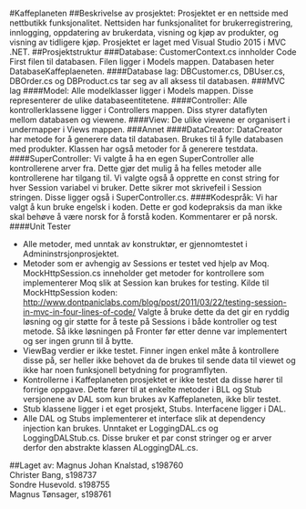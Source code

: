#Kaffeplaneten
##Beskrivelse av prosjektet:
Prosjektet er en nettside med nettbutikk funksjonalitet. Nettsiden har funksjonalitet for brukerregistrering, innlogging,  oppdatering av brukerdata, visning og kjøp av produkter, og visning av tidligere kjøp. Prosjektet er laget med Visual Studio 2015 i MVC .NET.
##Prosjektstruktur
###Database:
CustomerContext.cs innholder Code First filen til databasen. Filen ligger i Models mappen.
Databasen heter DatabaseKaffeplaeneten.
####Database lag:
DBCustomer.cs, DBUser.cs, DBOrder.cs og DBProduct.cs tar seg av all aksess til databasen. 
###MVC lag
####Model:
Alle modelklasser ligger i Models mappen. Disse representerer de ulike databaseentitetene.
####Controller:
Alle kontrollerklassene ligger i Controllers mappen. Diss styrer dataflyten mellom databasen og viewene.
####View:
De ulike viewene er organisert i undermapper i Views mappen. 
###Annet
####DataCreator:
DataCreator har metode for å generere data til databasen. Brukes til å fylle databasen med produkter. Klassen har også metoder for å generere testdata.
####SuperController:
Vi valgte å ha en egen SuperController alle kontrollerene arver fra. 
Dette gjør det mulig å ha felles metoder alle kontrollerene har tilgang til. Vi valgte også å opprette en const string for hver Session variabel vi bruker. 
Dette sikrer mot skrivefeil i Session stringen. Disse ligger også i SuperController.cs.
####Kodespråk:
Vi har valgt å kun bruke engelsk i koden. Dette er god kodepraksis da man ikke skal behøve å være norsk for å forstå koden. Kommentarer er på norsk. 
####Unit Tester
-	Alle metoder, med unntak av konstruktør, er gjennomtestet i Admininstrsjonprosjektet.
-	Metoder som er avhengig av Sessions er testet ved hjelp av Moq. MockHttpSession.cs inneholder get metoder for kontrollere som implementerer Moq slik at Session kan brukes for testing. 
Kilde til MockHttpSession koden: http://www.dontpaniclabs.com/blog/post/2011/03/22/testing-session-in-mvc-in-four-lines-of-code/
Valgte å bruke dette da det gir en ryddig løsning og gir støtte for å teste på Sessions i både kontroller og test metode. Så ikke løsningen på Fronter før etter denne var implementert og ser ingen grunn til å bytte. 
-	ViewBag verdier er ikke testet. Finner ingen enkel måte å kontrollere disse på, ser heller ikke behovet da de brukes til sende data til viewet og ikke har noen funksjonell betydning for programflyten.
-	Kontrollerne i Kaffeplaneten prosjektet er ikke testet da disse hører til forrige oppgave. Dette fører til at enkelte metoder i BLL og Stub versjonene av DAL som kun brukes av Kaffeplaneten, ikke blir testet. 
-	Stub klassene ligger i et eget prosjekt, Stubs. Interfacene ligger i DAL.
-	Alle DAL og Stubs implementerer et interface slik at dependency injection kan brukes. Unntaket er LoggingDAL.cs og LoggingDALStub.cs. Disse bruker et par const stringer og er arver derfor den abstrakte klassen ALoggingDAL.cs. 

##Laget av:
Magnus Johan Knalstad, s198760
<br />
Christer Bang, s198737
<br />
Sondre Husevold. s198755
<br />
Magnus Tønsager, s198761

